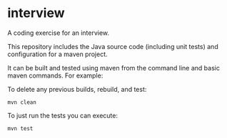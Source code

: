 interview
=========

A coding exercise for an interview.

This repository includes the Java source code (including unit tests) and configuration for a maven project.

It can be built and tested using maven from the command line and basic maven commands. For example:

To delete any previous builds, rebuild, and test:

    mvn clean

To just run the tests you can execute:

    mvn test
